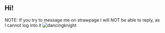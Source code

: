 ## Hi!
NOTE: If you try to message me on strawpage I will NOT be able to reply, as I cannot log into it
![dancingknight](https://github.com/user-attachments/assets/b96b83b1-f66a-4908-8aa7-23ecf3323501)




